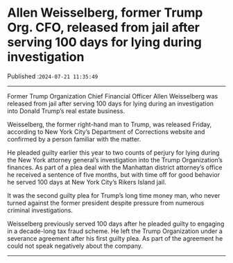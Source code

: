 # Allen Weisselberg, former Trump Org. CFO, released from jail after serving 100 days for lying during investigation

Published :`2024-07-21 11:35:49`

---

Former Trump Organization Chief Financial Officer Allen Weisselberg was released from jail after serving 100 days for lying during an investigation into Donald Trump’s real estate business.

Weisselberg, the former right-hand man to Trump, was released Friday, according to New York City’s Department of Corrections website and confirmed by a person familiar with the matter.

He pleaded guilty earlier this year to two counts of perjury for lying during the New York attorney general’s investigation into the Trump Organization’s finances. As part of a plea deal with the Manhattan district attorney’s office he received a sentence of five months, but with time off for good behavior he served 100 days at New York City’s Rikers Island jail.

It was the second guilty plea for Trump’s long time money man, who never turned against the former president despite pressure from numerous criminal investigations.

Weisselberg previously served 100 days after he pleaded guilty to engaging in a decade-long tax fraud scheme. He left the Trump Organization under a severance agreement after his first guilty plea. As part of the agreement he could not speak negatively about the company.

---

